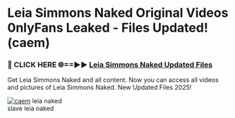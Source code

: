 # Leia Simmons Naked Original Videos 0nlyFans Leaked - Files Updated! (caem)

<h3>🔴 CLICK HERE 🌐==►► <a href="https://tinyurl.com/yckcrads" rel="nofollow">Leia Simmons Naked Updated Files</a></h3>

Get Leia Simmons Naked and all content. Now you can access all videos and pictures of Leia Simmons Naked. New Updated Files 2025!

[![caem](https://i.imgur.com/hpKpOFt.gif)](https://tinyurl.com/yckcrads)
leia naked<br>
slave leia naked